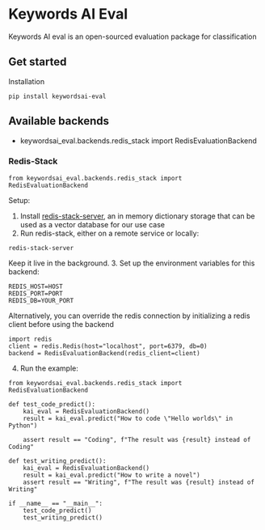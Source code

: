 # Keywords AI Eval
Keywords AI eval is an open-sourced evaluation package for classification


## Get started
Installation
```
pip install keywordsai-eval
```


## Available backends
- keywordsai_eval.backends.redis_stack import RedisEvaluationBackend

### Redis-Stack
```
from keywordsai_eval.backends.redis_stack import RedisEvaluationBackend
```
Setup:

1. Install [redis-stack-server](https://redis.io/docs/latest/operate/oss_and_stack/install/install-stack/), an in memory dictionary storage that can be used as a vector database for our use case
2. Run redis-stack, either on a remote service or locally:
```
redis-stack-server
```
Keep it live in the background.
3. Set up the environment variables for this backend:
```
REDIS_HOST=HOST
REDIS_PORT=PORT
REDIS_DB=YOUR_PORT
```
Alternatively, you can override the redis connection by initializing a redis client before using the backend
```
import redis
client = redis.Redis(host="localhost", port=6379, db=0)
backend = RedisEvaluationBackend(redis_client=client)
```
4. Run the example:
```
from keywordsai_eval.backends.redis_stack import RedisEvaluationBackend

def test_code_predict():
    kai_eval = RedisEvaluationBackend()
    result = kai_eval.predict("How to code \"Hello worlds\" in Python")

    assert result == "Coding", f"The result was {result} instead of Coding"

def test_writing_predict():
    kai_eval = RedisEvaluationBackend()
    result = kai_eval.predict("How to write a novel")
    assert result == "Writing", f"The result was {result} instead of Writing"

if __name__ == "__main__":
    test_code_predict()
    test_writing_predict()
```

